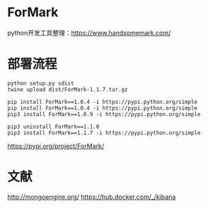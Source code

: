 # ForMark
python开发工具整理：https://www.handsomemark.com/


# 部署流程

```
python setup.py sdist 
twine upload dist/ForMark-1.1.7.tar.gz

pip install ForMark==1.0.4 -i https://pypi.python.org/simple
pip install ForMark==1.0.4 -i https://pypi.python.org/simple
pip3 install ForMark==1.0.9 -i https://pypi.python.org/simple

pip3 uninstall ForMark==1.1.0
pip3 install ForMark==1.1.7 -i https://pypi.python.org/simple

```

https://pypi.org/project/ForMark/

# 文献
http://mongoengine.org/
https://hub.docker.com/_/kibana


